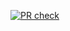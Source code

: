 [![PR check](https://github.com/olofs22/intro-slutuppgift/actions/workflows/pr-check.yml/badge.svg)](https://github.com/olofs22/intro-slutuppgift/actions/workflows/pr-check.yml)
